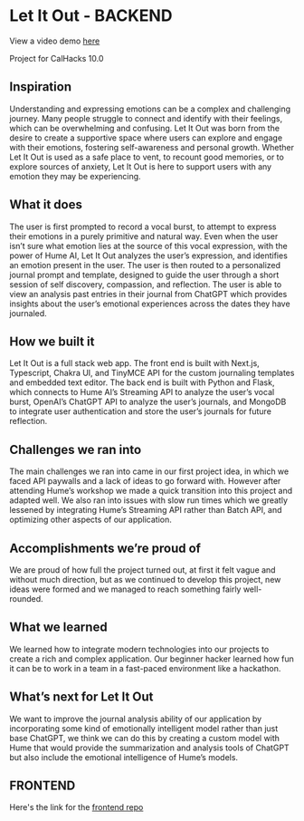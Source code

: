 # Let It Out - BACKEND

View a video demo [here](https://devpost.com/software/let-it-out-b2xp8u)

Project for CalHacks 10.0

## Inspiration

Understanding and expressing emotions can be a complex and challenging journey. Many people struggle to connect and identify with their feelings, which can be overwhelming and confusing. Let It Out was born from the desire to create a supportive space where users can explore and engage with their emotions, fostering self-awareness and personal growth. Whether Let It Out is used as a safe place to vent, to recount good memories, or to explore sources of anxiety, Let It Out is here to support users with any emotion they may be experiencing.

## What it does

The user is first prompted to record a vocal burst, to attempt to express their emotions in a purely primitive and natural way. Even when the user isn’t sure what emotion lies at the source of this vocal expression, with the power of Hume AI, Let It Out analyzes the user’s expression, and identifies an emotion present in the user. The user is then routed to a personalized journal prompt and template, designed to guide the user through a short session of self discovery, compassion, and reflection. The user is able to view an analysis past entries in their journal from ChatGPT which provides insights about the user’s emotional experiences across the dates they have journaled.

## How we built it

Let It Out is a full stack web app. The front end is built with Next.js, Typescript, Chakra UI, and TinyMCE API for the custom journaling templates and embedded text editor. The back end is built with Python and Flask, which connects to Hume AI’s Streaming API to analyze the user’s vocal burst, OpenAI’s ChatGPT API to analyze the user’s journals, and MongoDB to integrate user authentication and store the user’s journals for future reflection.

## Challenges we ran into

The main challenges we ran into came in our first project idea, in which we faced API paywalls and a lack of ideas to go forward with. However after attending Hume’s workshop we made a quick transition into this project and adapted well. We also ran into issues with slow run times which we greatly lessened by integrating Hume’s Streaming API rather than Batch API, and optimizing other aspects of our application.

## Accomplishments we’re proud of

We are proud of how full the project turned out, at first it felt vague and without much direction, but as we continued to develop this project, new ideas were formed and we managed to reach something fairly well-rounded.

## What we learned

We learned how to integrate modern technologies into our projects to create a rich and complex application. Our beginner hacker learned how fun it can be to work in a team in a fast-paced environment like a hackathon.

## What’s next for Let It Out

We want to improve the journal analysis ability of our application by incorporating some kind of emotionally intelligent model rather than just base ChatGPT, we think we can do this by creating a custom model with Hume that would provide the summarization and analysis tools of ChatGPT but also include the emotional intelligence of Hume’s models.

## FRONTEND

Here's the link for the [frontend repo](https://github.com/apolyeti/calhacks10.0)
